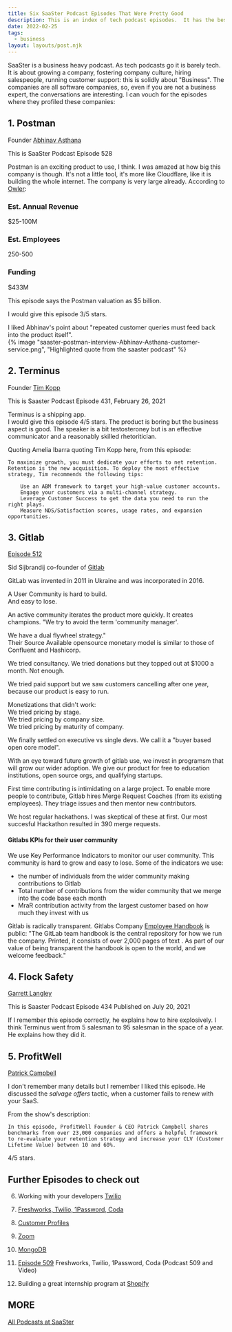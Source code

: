 ```yaml
---
title: Six SaaSter Podcast Episodes That Were Pretty Good
description: This is an index of tech podcast episodes.  It has the best interviews with founders of startups.
date: 2022-02-25
tags:
  - business
layout: layouts/post.njk
---
```


SaaSter is a business heavy podcast.  As tech podcasts go it is barely tech.  It is about growing a company, fostering company culture, hiring salespeople, running customer support: this is solidly about "Business". The companies are all software companies, so, even if you are not a business expert, the conversations are interesting.  I can vouch for the episodes where they profiled these companies:

## 1. Postman
Founder [Abhinav Asthana](https://www.saastr.com/building-a-5-6b-company-with-a-product-led-flywheel-with-postmans-ceo-abhinav-asthana-pod-528-video/)  
  
This is SaaSter Podcast Episode 528  
  
Postman is an exciting product to use, I think. I was amazed at how big this company is though. It's not a little tool, it's more like Cloudflare, like it is building the whole internet.  The company is very large already. According to [Owler](https://www.owler.com/company/postman2):
### Est. Annual Revenue
$25-100M
### Est. Employees
250-500
### Funding
$433M

This episode says the Postman valuation as $5 billion.  
  
I would give this episode 3/5 stars.  
  
I liked Abhinav's point about "repeated customer queries must feed back into the product itself".  
{% image "saaster-postman-interview-Abhinav-Asthana-customer-service.png", "Highlighted quote from the saaster podcast" %}

## 2. Terminus
Founder [Tim Kopp](https://www.saastr.com/the-playbook-to-boosting-net-retention-quickly-with-terminus/)  
  
This is Saaster Podcast Episode 431, February 26, 2021  

Terminus is a shipping app.  
I would give this episode 4/5 stars. The product is boring but the business aspect is good.  The speaker is a bit testosteroney but is an effective communicator and a reasonably skilled rhetoritician.  

Quoting Amelia Ibarra quoting Tim Kopp here, from this episode:

```
To maximize growth, you must dedicate your efforts to net retention. Retention is the new acquisition. To deploy the most effective strategy, Tim recommends the following tips:

    Use an ABM framework to target your high-value customer accounts.
    Engage your customers via a multi-channel strategy.
    Leverage Customer Success to get the data you need to run the right plays.
    Measure NDS/Satisfaction scores, usage rates, and expansion opportunities.

```


    
## 3. Gitlab  
[Episode 512](https://www.saastr.com/how-to-innovate-faster-with-community-insights-from-gitlab/)

Sid Sijbrandij co-founder of [Gitlab]()  
  
GitLab was invented in 2011 in Ukraine and was incorporated in 2016.  
  
A User Community is hard to build.  
And easy to lose.  
  

An active community iterates the product more quickly. It creates champions. "We try to avoid the term 'community manager'. 
  
We have a dual flywheel strategy."  
Their Source Available opensource monetary model is similar to those of Confluent and Hashicorp.  

We tried consultancy.  We tried donations but they topped out at $1000 a month.  Not enough.  
  
We tried paid support but we saw customers cancelling after one year, because our product is easy to run.  
  
Monetizations that didn't work:  
We tried pricing by stage.   
We tried pricing by company size.  
We tried pricing by maturity of company.  

We finally settled on executive vs single devs.  We call it a "buyer based open core model".  

With an eye toward future growth of gitlab use, we invest in programsm that will grow our wider adoption.  We give our product for free to education institutions, open source orgs, and qualifying startups. 

First time contributing is intimidating on a large project. To enable more people to contribute, Gitlab hires Merge Request Coaches (from its existing employees).  They triage issues and then mentor new contributors.  
  


We host regular hackathons. I was skeptical of these at first.  Our most succesful Hackathon resulted in 390 merge requests.

#### Gitlabs KPIs for their user community
We use Key Performance Indicators to monitor our user community. This community is hard to grow and easy to lose.  Some of the indicators we use:
* the number of individuals from the wider community making contributions to Gitlab
* Total number of contributions from the wider community that we merge into the code base each month 
* MraR contribution activity from the largest customer based on how much they invest with us
  
Gitlab is radically transparent. Gitlabs Company [Employee Handbook](https://about.gitlab.com/handbook/) is public: "The GitLab team handbook is the central repository for how we run the company. Printed, it consists of over 2,000 pages of text . As part of our value of being transparent the handbook is open to the world, and we welcome feedback."  


## 4. Flock Safety

[Garrett Langley](https://www.saastr.com/building-a-sales-organization-from-0-to-100-with-flock-safety/)  

This is Saaster Podcast Episode 434  Published on July 20, 2021   
  

If I remember this episode correctly, he explains how to hire explosively. I think Terminus went from 5 salesman to 95 salesman in the space of a year. He explains how they did it. 

## 5. ProfitWell

[Patrick Campbell](https://www.saastr.com/saastr-podcast-429-with-profitwell-founder-ceo-patrick-campbell-the-current-state-of-saas-companies-subscriptions-and-retention-in-2021/)
   
I don't remember many details but I remember I liked this episode. He discussed the *salvage offers* tactic, when a customer fails to renew with your SaaS.

From the show's description:

```
In this episode, ProfitWell Founder & CEO Patrick Campbell shares benchmarks from over 23,000 companies and offers a helpful framework to re-evaluate your retention strategy and increase your CLV (Customer Lifetime Value) between 10 and 60%.
```
4/5 stars. 

  

## Further Episodes to check out  

6. Working with your developers [Twilio](https://www.saastr.com/how-to-collaborate-manage-and-work-with-developers-featuring-jeff-lawson-twilio/)  

7. [Freshworks, Twilio, 1Password, Coda](https://www.saastr.com/adding-outbound-sales-marketing-to-a-product-led-growth-engine/)  
  
8. [Customer Profiles](https://www.saastr.com/saastr-podcast-457-and-video-building-your-ideal-customer-profile/)  
  
9. [Zoom](https://www.saastr.com/saastr-podcast-437-5-interesting-learnings-on-zoom-at-4b-with-saastr-ceo-jason-lemkin/)  

10. [MongoDB](https://www.saastr.com/how-sales-and-product-really-should-work-together-with-javier-molina-vp-corporate-sales-americas-mongodb-and-sahir-azam-chief-product-officer-mongodb/)   
  
11. [Episode 509](https://www.saastr.com/adding-outbound-sales-marketing-to-a-product-led-growth-engine/)  Freshworks, Twilio, 1Password, Coda (Podcast 509 and Video)

12. Building a great internship program at [Shopify](https://www.saastr.com/how-to-build-a-great-intern-program-from-scratch-with-shopify/)  

## MORE
  
[All Podcasts at SaaSter](https://www.saastr.com/category/featured-podcasts/page/2/)  

